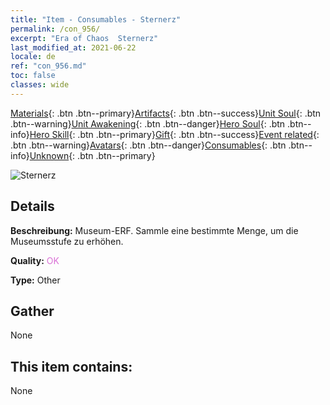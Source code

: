 ```yaml
---
title: "Item - Consumables - Sternerz"
permalink: /con_956/
excerpt: "Era of Chaos  Sternerz"
last_modified_at: 2021-06-22
locale: de
ref: "con_956.md"
toc: false
classes: wide
---
```

 [Materials](/ItemsDE/){: .btn .btn--primary}[Artifacts](/ItemsDE/Artifacts/){: .btn .btn--success}[Unit Soul](/ItemsDE/UnitSoul/){: .btn .btn--warning}[Unit Awakening](/ItemsDE/UnitAwakening/){: .btn .btn--danger}[Hero Soul](/ItemsDE/HeroSoul/){: .btn .btn--info}[Hero Skill](/ItemsDE/HeroSkill/){: .btn .btn--primary}[Gift](/ItemsDE/Gift/){: .btn .btn--success}[Event related](/ItemsDE/Events/){: .btn .btn--warning}[Avatars](/ItemsDE/Avatars/){: .btn .btn--danger}[Consumables](/ItemsDE/Consumables/){: .btn .btn--info}[Unknown](/ItemsDE/Unknown/){: .btn .btn--primary}

 ![Sternerz](/images/t/i_40051.png)

## Details
 **Beschreibung:** Museum-ERF. Sammle eine bestimmte Menge, um die Museumsstufe zu erhöhen.

 **Quality:** <span style="color: #DA70D6">OK</span>

 **Type:** Other

## Gather

  None

## This item contains:

  None

